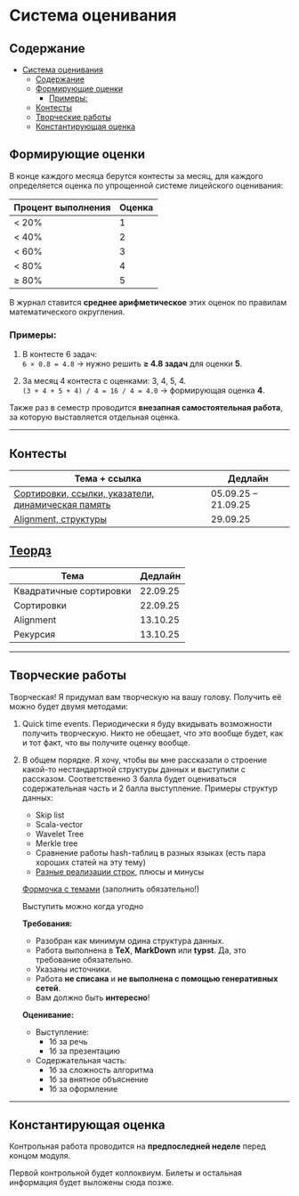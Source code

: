 # Система оценивания

## Содержание
- [Система оценивания](#система-оценивания)
  - [Содержание](#содержание)
  - [Формирующие оценки](#формирующие-оценки)
    - [Примеры:](#примеры)
  - [Контесты](#контесты)
  - [Творческие работы](#творческие-работы)
  - [Константирующая оценка](#константирующая-оценка)

## Формирующие оценки
В конце каждого месяца берутся контесты за месяц, для каждого определяется оценка по упрощенной системе лицейского оценивания:

| Процент выполнения | Оценка |
|-------------------|--------|
| < 20%             | 1      |
| < 40%             | 2      |
| < 60%             | 3      |
| < 80%             | 4      |
| ≥ 80%             | 5      |

В журнал ставится **среднее арифметическое** этих оценок по правилам математического округления.

### Примеры:
1. В контесте 6 задач:  
   `6 × 0.8 = 4.8` → нужно решить **≥ 4.8 задач** для оценки **5**.

2. За месяц 4 контеста с оценками: 3, 4, 5, 4.  
   `(3 + 4 + 5 + 4) / 4 = 16 / 4 = 4.0` → формирующая оценка **4**.

Также раз в семестр проводится **внезапная самостоятельная работа**, за которую выставляется отдельная оценка.

---

## Контесты

| Тема + ссылка | Дедлайн |
|---------------|---------|
| [Сортировки, ссылки, указатели, динамическая память](https://official.contest.yandex.ru/contest/81096/enter) | 05.09.25 – 21.09.25 |
| [Alignment, структуры](https://official.contest.yandex.ru/contest/81716/enter) | 29.09.25 |

## [Теордз](https://official.contest.yandex.ru/contest/81425/enter)

| Тема | Дедлайн |
|---------------|---------|
| Квадратичные сортировки | 22.09.25 |
| Сортировки | 22.09.25 |
| Alignment | 13.10.25 |
| Рекурсия | 13.10.25 |

---

## Творческие работы

Творческая! 
Я придумал вам творческую на вашу голову. Получить её можно будет двумя методами:

1. Quick time events. Периодически я буду вкидывать возможности получить творческую. Никто не обещает, что это вообще будет, как и тот факт, что вы получите оценку вообще. 
2. В общем порядке. Я хочу, чтобы вы мне рассказали о строение какой-то нестандартной структуры данных и выступили с рассказом. Соответственно 3 балла будет оцениваться содержательная часть и 2 балла выступление. Примеры структур данных:
    - Skip list
    - Scala-vector
    - Wavelet Tree
    - Merkle tree
    - Сравнение работы hash-таблиц в разных языках (есть пара хороших статей на эту тему)
    - [Разные реализации строк](https://habr.com/en/articles/935590/), плюсы и минусы

    [Формочка с темами](https://docs.google.com/spreadsheets/d/1HHapFW2SJhfXxhb-IBkEg884WsOm36ENO2e6mkj0GbM/edit?usp=sharing) (заполнить обязательно!)

    Выступить можно когда угодно

    **Требования:**
    - Разобран как минимум одина структура данных.
    - Работа выполнена в **TeX**, **MarkDown** или **typst**. Да, это требование обязательно.
    - Указаны источники.
    - Работа **не списана** и **не выполнена с помощью генеративных сетей**.
    - Вам должно быть **интересно**!

    **Оценивание:**
    - Выступление:
      - 1б за речь
      - 1б за презентацию
    - Содержательная часть:
      - 1б за сложность алгоритма
      - 1б за внятное объяснение
      - 1б за оформление


---

## Константирующая оценка

Контрольная работа проводится на **предпоследней неделе** перед концом модуля.

Первой контрольной будет коллоквиум. Билеты и остальная информация будет выложены сюда позже.